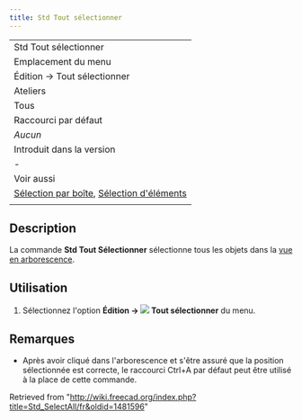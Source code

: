 ```yaml
---
title: Std Tout sélectionner
---
```

|  |
| --- |
| Std Tout sélectionner |
| Emplacement du menu |
| Édition → Tout sélectionner |
| Ateliers |
| Tous |
| Raccourci par défaut |
| *Aucun* |
| Introduit dans la version |
| - |
| Voir aussi |
| [Sélection par boîte](/Std_BoxSelection/fr "Std BoxSelection/fr"), [Sélection d'éléments](/Std_BoxElementSelection/fr "Std BoxElementSelection/fr") |
|  |

## Description

La commande **Std Tout Sélectionner** sélectionne tous les objets dans la [vue en arborescence](/Tree_view/fr "Tree view/fr").

## Utilisation

1. Sélectionnez l'option **Édition → ![](/images/Std_SelectAll.svg) Tout sélectionner** du menu.

## Remarques

* Après avoir cliqué dans l'arborescence et s'être assuré que la position sélectionnée est correcte, le raccourci Ctrl+A par défaut peut être utilisé à la place de cette commande.

Retrieved from "<http://wiki.freecad.org/index.php?title=Std_SelectAll/fr&oldid=1481596>"